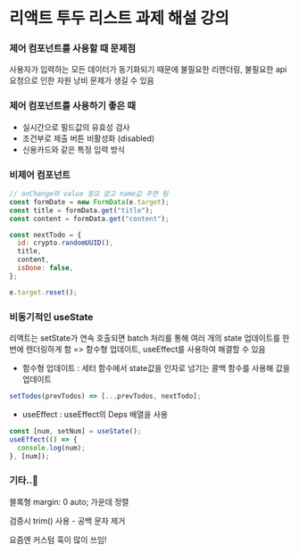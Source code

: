 # 리액트 투두 리스트 과제 해설 강의

### 제어 컴포넌트를 사용할 때 문제점

사용자가 입력하는 모든 데이터가 동기화되기 때문에 불필요한 리렌더링, 불필요한 api 요청으로 인한 자원 낭비 문제가 생길 수 있음

### 제어 컴포넌트를 사용하기 좋은 때

- 실시간으로 필드값의 유효성 검사
- 조건부로 제출 버튼 비활성화 (disabled)
- 신용카드와 같은 특정 입력 방식

### 비제어 컴포넌트

```js
// onChange와 value 필요 없고 name값 주면 됨
const formDate = new FormData(e.target);
const title = formData.get("title");
const content = formData.get("content");

const nextTodo = {
  id: crypto.randomUUID(),
  title,
  content,
  isDone: false,
};

e.target.reset();
```

### 비동기적인 useState

리액트는 setState가 연속 호출되면 batch 처리를 통해 여러 개의 state 업데이트를 한번에 렌더링하게 함 => 함수형 업데이트, useEffect를 사용하여 해결할 수 있음

- 함수형 업데이트 : 세터 함수에서 state값을 인자로 넘기는 콜백 함수를 사용해 값을 업데이트

```js
setTodos(prevTodos) => [...prevTodos, nextTodo];
```

- useEffect : useEffect의 Deps 배열을 사용

```js
const [num, setNum] = useState();
useEffect(() => {
  console.log(num);
}, [num]);
```

### 기타..🎸

블록형 margin: 0 auto; 가운데 정렬

검증시 trim() 사용 - 공백 문자 제거

요즘엔 커스텀 훅이 많이 쓰임!
